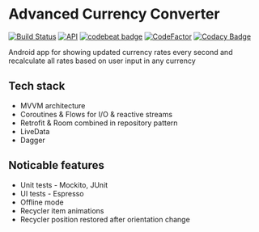 # Advanced Currency Converter
[![Build Status](https://travis-ci.org/Solidogen/advanced-currency-converter.svg?branch=master)](https://travis-ci.org/Solidogen/advanced-currency-converter) [![API](https://img.shields.io/badge/API-21%2B-brightgreen.svg?style=flat)](https://android-arsenal.com/api?level=21) [![codebeat badge](https://codebeat.co/badges/ff0700e8-df95-4b9b-8e33-470f01983f8c)](https://codebeat.co/projects/github-com-solidogen-advanced-currency-converter-master) [![CodeFactor](https://www.codefactor.io/repository/github/solidogen/advanced-currency-converter/badge)](https://www.codefactor.io/repository/github/solidogen/advanced-currency-converter) [![Codacy Badge](https://api.codacy.com/project/badge/Grade/825e9d263aa646a7af62b8e5bf26fef2)](https://www.codacy.com/app/Solidogen/advanced-currency-converter?utm_source=github.com&amp;utm_medium=referral&amp;utm_content=Solidogen/advanced-currency-converter&amp;utm_campaign=Badge_Grade)

Android app for showing updated currency rates every second and recalculate all rates based on user input in any currency

## Tech stack
  * MVVM architecture
  * Coroutines & Flows for I/O & reactive streams
  * Retrofit & Room combined in repository pattern
  * LiveData
  * Dagger

## Noticable features
  * Unit tests - Mockito, JUnit
  * UI tests - Espresso
  * Offline mode
  * Recycler item animations
  * Recycler position restored after orientation change
